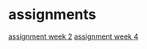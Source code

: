 # assignments
[assignment week 2](https://github.com/superdunfinesse/assignments/blob/master/Assignment_week_2%20(2).ipynb)
[assignment week 4](https://github.com/superdunfinesse/assignments/blob/master/Assignment_week_4.ipynb)
